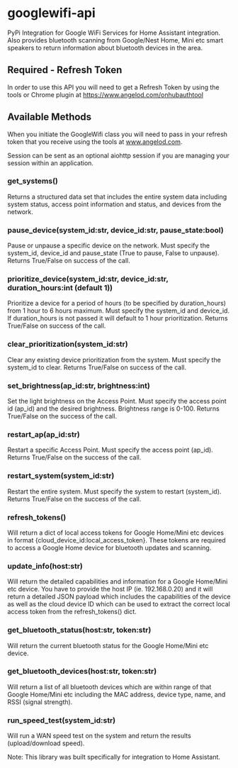 # googlewifi-api
PyPi Integration for Google WiFi Services for Home Assistant integration. Also provides bluetooth scanning from Google/Nest Home, Mini etc smart speakers to return information about bluetooth devices in the area.

## Required - Refresh Token

In order to use this API you will need to get a Refresh Token by using the tools or Chrome plugin at https://www.angelod.com/onhubauthtool

## Available Methods

When you initiate the GoogleWifi class you will need to pass in your refresh token that you receive using the tools at www.angelod.com.

Session can be sent as an optional aiohttp session if you are managing your session within an application.

### get_systems()

Returns a structured data set that includes the entire system data including system status, access point information and status, and devices from the network.

### pause_device(system_id:str, device_id:str, pause_state:bool)

Pause or unpause a specific device on the network. Must specify the system_id, device_id and pause_state (True to pause, False to unpause). Returns True/False on success of the call.

### prioritize_device(system_id:str, device_id:str, duration_hours:int (default 1))

Prioritize a device for a period of hours (to be specified by duration_hours) from 1 hour to 6 hours maximum. Must specify the system_id and device_id. If duration_hours is not passed it will default to 1 hour prioritization. Returns True/False on success of the call.

### clear_prioritization(system_id:str)

Clear any existing device prioritization from the system. Must specify the system_id to clear. Returns True/False on success of the call.

### set_brightness(ap_id:str, brightness:int)

Set the light brightness on the Access Point. Must specify the access point id (ap_id) and the desired brightness. Brightness range is 0-100. Returns True/False on the success of the call.

### restart_ap(ap_id:str)

Restart a specific Access Point. Must specify the access point (ap_id). Returns True/False on the success of the call.

### restart_system(system_id:str)

Restart the entire system. Must specify the system to restart (system_id). Returns True/False on the success of the call.

### refresh_tokens()

Will return a dict of local access tokens for Google Home/Mini etc devices in format {cloud_device_id:local_access_token}. These tokens are required to access a Google Home device for bluetooth updates and scanning.

### update_info(host:str)

Will return the detailed capabilities and information for a Google Home/Mini etc device. You have to provide the host IP (ie. 192.168.0.20) and it will return a detailed JSON payload which includes the capabilities of the device as well as the cloud device ID which can be used to extract the correct local access token from the refresh_tokens() dict.

### get_bluetooth_status(host:str, token:str)

Will return the current bluetooth status for the Google Home/Mini etc device.

### get_bluetooth_devices(host:str, token:str)

Will return a list of all bluetooth devices which are within range of that Google Home/Mini etc including the MAC address, device type, name, and RSSI (signal strength).

### run_speed_test(system_id:str)

Will run a WAN speed test on the system and return the results (upload/download speed).

Note: This library was built specifically for integration to Home Assistant.
